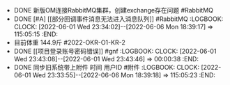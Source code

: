 - DONE 新版OM连接RabbitMQ集群，创建exchange存在问题 #RabbitMQ
- DONE    [#A] [[部分回调事件消息无法进入消息队列]] #RabbitMQ
  :LOGBOOK:
  CLOCK: [2022-06-01 Wed 23:34:02]--[2022-06-06 Mon 18:39:17] =>  115:05:15
  :END:
- 目前体重 144.9斤 #2022-OKR-O1-KR-2
- DONE [[项目登录账号密码错误]] #gnf
  :LOGBOOK:
  CLOCK: [2022-06-01 Wed 23:43:08]--[2022-06-01 Wed 23:43:46] =>  00:00:38
  :END:
- DONE 同步旧系统带上附件 时间 用户ID  #附件
  :LOGBOOK:
  CLOCK: [2022-06-01 Wed 23:33:55]--[2022-06-06 Mon 18:39:18] =>  115:05:23
  :END: